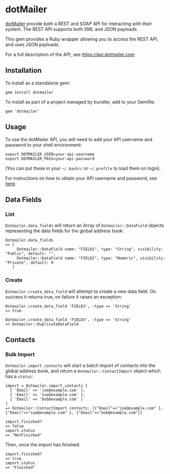 dotMailer
=========

[dotMailer](http://www.dotmailer.co.uk/) provide both a REST and SOAP API for interacting with their system. The REST API supports both XML and JSON payloads.

This gem provides a Ruby wrapper allowing you to access the REST API, and uses JSON payloads.

For a full description of the API, see https://api.dotmailer.com

Installation
------------

To install as a standalone gem:

    gem install dotmailer

To install as part of a project managed by bundler, add to your Gemfile:

    gem 'dotmailer'

Usage
-----

To use the dotMailer API, you will need to add your API username and password to your shell environment:

    export DOTMAILER_USER=your-api-username
    export DOTMAILER_PASS=your-api-password

(You can put these in your `~/.bashrc` or `~/.profile` to load them on login).

For instructions on how to obtain your API username and password, see [here](http://www.dotmailer.co.uk/api/more_about_api/getting_started_with_the_api.aspx).

Data Fields
-----------

### List

`Dotmailer.data_fields` will return an Array of `Dotmailer::DataField` objects representing the data fields for the global address book:

    Dotmailer.data_fields
    => [
         Dotmailer::DataField name: "FIELD1", type: "String", visibility: "Public", default: "",
         Dotmailer::DataField name: "FIELD2", type: "Numeric", visibility: "Private", default: 0
       ]

### Create

`Dotmailer.create_data_field` will attempt to create a new data field. On success it returns true, on failure it raises an exception:

    Dotmailer.create_data_field 'FIELD3', :type => 'String'
    => true

    Dotmailer.create_data_field 'FIELD3', :type => 'String'
    => Dotmailer::DuplicateDataField

Contacts
--------

### Bulk Import

`Dotmailer.import_contacts` will start a batch import of contacts into the global address book, and return a `Dotmailer::ContactImport` object which has a `status`:

    import = Dotmailer.import_contacts [
      { 'Email' => 'joe@example.com' },
      { 'Email' => 'sue@example.com' },
      { 'Email' => 'bob@example.com' }
    ]
    => Dotmailer::ContactImport contacts: [{"Email"=>"joe@example.com" }, {"Email"=>"sue@example.com" }, {"Email"=>"bob@example.com"}]

    import.finished?
    => false
    import.status
    => "NotFinished"

Then, once the import has finished:

    import.finished?
    => true
    import.status
    => "Finished"
